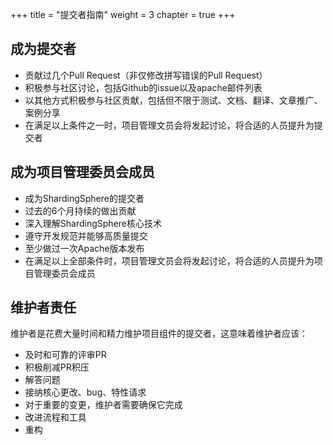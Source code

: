 +++
title = "提交者指南"
weight = 3
chapter = true
+++

## 成为提交者

 - 贡献过几个Pull Request（非仅修改拼写错误的Pull Request）
 - 积极参与社区讨论，包括Github的issue以及apache邮件列表
 - 以其他方式积极参与社区贡献，包括但不限于测试、文档、翻译、文章推广、案例分享
 - 在满足以上条件之一时，项目管理文员会将发起讨论，将合适的人员提升为提交者

## 成为项目管理委员会成员

 - 成为ShardingSphere的提交者
 - 过去的6个月持续的做出贡献
 - 深入理解ShardingSphere核心技术
 - 遵守开发规范并能够高质量提交
 - 至少做过一次Apache版本发布
 - 在满足以上全部条件时，项目管理文员会将发起讨论，将合适的人员提升为项目管理委员会成员
 
## 维护者责任

维护者是花费大量时间和精力维护项目组件的提交者，这意味着维护者应该：
   
 - 及时和可靠的评审PR
 - 积极削减PR积压
 - 解答问题
 - 接纳核心更改、bug、特性请求
 - 对于重要的变更，维护者需要确保它完成
 - 改进流程和工具
 - 重构
